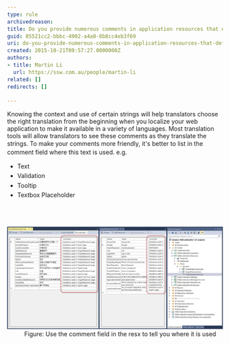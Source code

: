 ```yaml
---
type: rule
archivedreason: 
title: Do you provide numerous comments in application resources that define context?
guid: 85521cc2-bbbc-4902-a4a0-8b8cc4eb3f69
uri: do-you-provide-numerous-comments-in-application-resources-that-define-context
created: 2015-10-21T09:57:27.0000000Z
authors:
- title: Martin Li
  url: https://ssw.com.au/people/martin-li
related: []
redirects: []

---
```



<p>​​Knowing the context and use of certain strings will help translators choose the right translation from the beginning when you localize your web application to make it available in a variety of languages. Most translation tools will allow translators to see these comments as they translate the strings. To make your <span style="line-height:20.8px;">comments </span>more friendly, it's better to list in the comment field where this text is used. e.g.<br></p><ul class="p1"><li><span style="line-height:1.6;">​Text</span></li><li><span style="line-height:1.6;">Validation<br></span></li><li><span style="line-height:1.6;">Tooltip<br></span></li><li><span style="line-height:1.6;">Textbox Placeholder​​</span></li></ul>
<br><excerpt class='endintro'></excerpt><br>
<dl class="image"><dt><img alt="CommentsInResources.jpg" src="Localization_Commonts.jpg" style="width:750px;" /></dt><dd>Figure: Use the comment field in the resx to tell you where it is used​<br></dd></dl>


